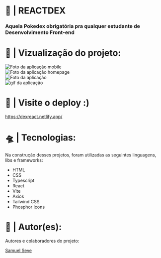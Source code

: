 <h1>🚀 | REACTDEX</h1>
<h3>
  Aquela Pokedex obrigatória pra qualquer estudante de Desenvolvimento Front-end
</h3>

<h1>🔎 | Vizualização do projeto:</h1>
<img src="https://i.imgur.com/u4mI7tZ.png" alt="Foto da aplicação mobile" />
<br/>
<img src="https://i.imgur.com/SfD6Iba.png" alt="Foto da aplicação homepage" />
<br/>
<img src="https://i.imgur.com/pyBwPQV.png" alt="Foto da aplicação" />
<br/>
<img src="https://i.imgur.com/swhYrBR.gif" alt="gif da aplicação" />
<br/>

<h1>👾 | Visite o deploy :)</h1>
<a href="https://dexreact.netlify.app/">https://dexreact.netlify.app/</a>

<h1>🛸 | Tecnologias:</h1>
<p>
  Na construção desses projetos, foram utilizadas as seguintes linguagens, libs
  e frameworks:
</p>
<ul>
  <li>HTML</li>
  <li>CSS</li>
  <li>Typescript</li>
  <li>React</li>
  <li>Vite</li>
  <li>Axios</li>
  <li>Tailwind CSS</li>
  <li>Phosphor Icons</li>
</ul>

<h1>👥 | Autor(es):</h1>
<p>Autores e colaboradores do projeto:</p>
<a href="https://github.com/nihilboy1">Samuel Seve</a>
